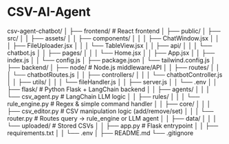 # CSV-AI-Agent

csv-agent-chatbot/
│
├── frontend/                    # React frontend
│   ├── public/
│   ├── src/
│   │   ├── assets/
│   │   ├── components/
│   │   │   ├── ChatWindow.jsx
│   │   │   ├── FileUploader.jsx
│   │   │   └── TableView.jsx
│   │   ├── api/
│   │   │   └── chatbot.js
│   │   ├── pages/
│   │   │   └── Home.jsx
│   │   ├── App.jsx
│   │   ├── index.js
│   │   └── config.js
│   ├── package.json
│   └── tailwind.config.js
│
├── backend/
│   ├── node/                    # Node.js middleware/API
│   │   ├── routes/
│   │   │   └── chatbotRoutes.js
│   │   ├── controllers/
│   │   │   └── chatbotController.js
│   │   ├── utils/
│   │   │   └── fileHandler.js
│   │   ├── server.js
│   │   └── .env
│
│   ├── flask/                   # Python Flask + LangChain backend
│   │   ├── agents/
│   │   │   └── csv_agent.py     # LangChain LLM logic
│   │   ├── rules/
│   │   │   └── rule_engine.py   # Regex & simple command handler
│   │   ├── core/
│   │   │   ├── csv_editor.py    # CSV manipulation logic (add/remove/set)
│   │   │   └── router.py        # Routes query → rule_engine or LLM agent
│   │   ├── data/
│   │   │   └── uploaded/        # Stored CSVs
│   │   ├── app.py               # Flask entrypoint
│   │   ├── requirements.txt
│   │   └── .env
│
├── README.md
└── .gitignore

